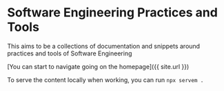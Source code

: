 # Software Engineering Practices and Tools

This aims to be a collections of documentation and snippets around practices and tools of Software Engineering

[You can start to navigate going on the homepage]({{ site.url }})

To serve the content locally when working, you can run `npx servem .`
